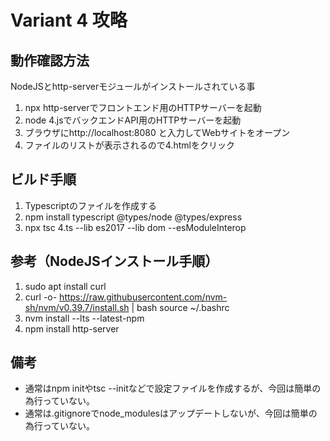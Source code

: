 # Variant 4 攻略

## 動作確認方法

NodeJSとhttp-serverモジュールがインストールされている事

1. npx http-serverでフロントエンド用のHTTPサーバーを起動
1. node 4.jsでバックエンドAPI用のHTTPサーバーを起動
1. ブラウザにhttp://localhost:8080 と入力してWebサイトをオープン
1. ファイルのリストが表示されるので4.htmlをクリック

## ビルド手順

1. Typescriptのファイルを作成する
1. npm install typescript @types/node @types/express
1. npx tsc 4.ts --lib es2017 --lib dom --esModuleInterop

## 参考（NodeJSインストール手順）

1. sudo apt install curl
1. curl -o- https://raw.githubusercontent.com/nvm-sh/nvm/v0.39.7/install.sh | bash
source ~/.bashrc
1. nvm install --lts --latest-npm
1. npm install http-server

## 備考
- 通常はnpm initやtsc --initなどで設定ファイルを作成するが、今回は簡単の為行っていない。
- 通常は.gitignoreでnode_modulesはアップデートしないが、今回は簡単の為行っていない。